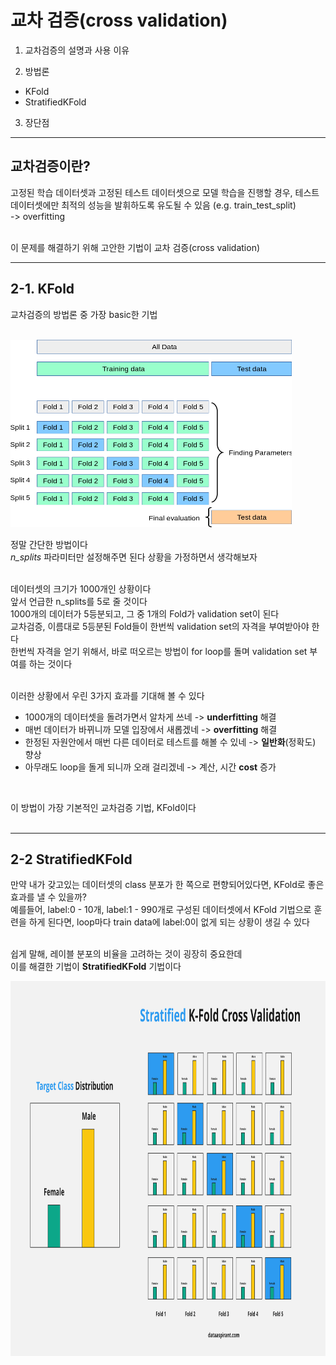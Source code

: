 # 교차 검증(cross validation)

1. 교차검증의 설명과 사용 이유

2. 방법론
- KFold
- StratifiedKFold

3. 장단점
---

## 교차검증이란?

고정된 학습 데이터셋과 고정된 테스트 데이터셋으로 모델 학습을 진행할 경우,
테스트 데이터셋에만 최적의 성능을 발휘하도록 유도될 수 있음 (e.g. train_test_split) 
<br> -> overfitting

<br>
이 문제를 해결하기 위해 고안한 기법이 교차 검증(cross validation)

---

## 2-1. KFold

교차검증의 방법론 중 가장 basic한 기법

<br>

<img src="img/grid_search_cross_validation.png" width="450" height="300">
<br>

정말 간단한 방법이다 <br>
*n_splits* 파라미터만 설정해주면 된다 상황을 가정하면서 생각해보자<br><br>

데이터셋의 크기가 1000개인 상황이다<br>
앞서 언급한 n_splits를 5로 줄 것이다<br>
1000개의 데이터가 5등분되고, 그 중 1개의 Fold가 validation set이 된다<br>
교차검증, 이름대로 5등분된 Fold들이 한번씩 validation set의 자격을 부여받아야 한다<br>
한번씩 자격을 얻기 위해서, 바로 떠오르는 방법이 for loop를 돌며 validation set 부여를 하는 것이다 <br><br>

이러한 상황에서 우린 3가지 효과를 기대해 볼 수 있다

- 1000개의 데이터셋을 돌려가면서 알차게 쓰네 -> **underfitting** 해결
- 매번 데이터가 바뀌니까 모델 입장에서 새롭겠네 -> **overfitting** 해결
- 한정된 자원안에서 매번 다른 데이터로 테스트를 해볼 수 있네 -> **일반화**(정확도) 향상
- 아무래도 loop을 돌게 되니까 오래 걸리겠네 -> 계산, 시간 **cost** 증가

<br>

이 방법이 가장 기본적인 교차검증 기법, KFold이다<br><br>


--- 
## 2-2 StratifiedKFold
만약 내가 갖고있는 데이터셋의 class 분포가 한 쪽으로 편향되어있다면, KFold로 좋은 효과를 낼 수 있을까?<br>
예를들어, label:0 - 10개, label:1 - 990개로 구성된 데이터셋에서 KFold 기법으로 훈련을 하게 된다면, loop마다 train data에 label:0이 없게 되는 상황이 생길 수 있다<br><br>

쉽게 말해, 레이블 분포의 비율을 고려하는 것이 굉장히 중요한데<br>
이를 해결한 기법이 **StratifiedKFold** 기법이다

<img src="img/StratifiedKFold.png" width="900" height="600">